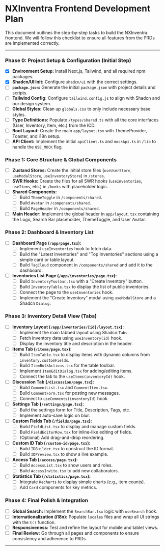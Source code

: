 # NXInventra Frontend Development Plan

This document outlines the step-by-step tasks to build the NXInventra frontend. We will follow this checklist to ensure all features from the PRDs are implemented correctly.

---

### Phase 0: Project Setup & Configuration (Initial Step)

- [x] **Environment Setup:** Install Next.js, Tailwind, and all required npm packages.
- [x] **Shadcn/UI Init:** Configure `shadcn/ui` with the correct settings.
- [ ] **`package.json`:** Generate the initial `package.json` with project details and scripts.
- [ ] **Tailwind Config:** Configure `tailwind.config.js` to align with Shadcn and our design system.
- [ ] **Global Styles:** Clean up `globals.css` to only include necessary base styles.
- [ ] **Type Definitions:** Populate `/types/shared.ts` with all the core interfaces (User, Inventory, Item, etc.) from the ICD.
- [ ] **Root Layout:** Create the main `app/layout.tsx` with ThemeProvider, Toaster, and i18n setup.
- [ ] **API Client:** Implement the initial `apiClient.ts` and `mockApi.ts` in `/lib` to handle the `USE_MOCK` flag.

### Phase 1: Core Structure & Global Components

- [ ] **Zustand Stores:** Create the initial store files (`useUserStore`, `useModalStore`, `useInventoryStore`) in `/stores`.
- [ ] **SWR Hooks:** Create the files for all SWR hooks (`useInventories`, `useItems`, etc.) in `/hooks` with placeholder logic.
- [ ] **Shared Components:**
  - [ ] Build `ThemeToggle` in `/components/shared`.
  - [ ] Build `Avatar` in `/components/shared`.
  - [ ] Build `PageHeader` in `/components/shared`.
- [ ] **Main Header:** Implement the global header in `app/layout.tsx` containing the Logo, Search Bar placeholder, ThemeToggle, and User Avatar.

### Phase 2: Dashboard & Inventory List

- [ ] **Dashboard Page (`/app/page.tsx`):**
  - [ ] Implement `useInventories` hook to fetch data.
  - [ ] Build the "Latest Inventories" and "Top Inventories" sections using a simple card or table layout.
  - [ ] Build `TagCloud` component in `/components/shared` and add it to the dashboard.
- [ ] **Inventories List Page (`/app/inventories/page.tsx`):**
  - [ ] Build `InventoryToolbar.tsx` with a "Create Inventory" button.
  - [ ] Build `InventoryTable.tsx` to display the list of public inventories.
  - [ ] Connect the page to the `useInventories` hook.
  - [ ] Implement the "Create Inventory" modal using `useModalStore` and a Shadcn `Dialog`.

### Phase 3: Inventory Detail View (Tabs)

- [ ] **Inventory Layout (`/app/inventories/[id]/layout.tsx`):**
  - [ ] Implement the main tabbed layout using Shadcn `Tabs`.
  - [ ] Fetch inventory data using `useInventory(id)` hook.
  - [ ] Display the inventory title and description in the header.
- [ ] **Items Tab (`/items/page.tsx`):**
  - [ ] Build `ItemTable.tsx` to display items with dynamic columns from `inventory.customFields`.
  - [ ] Build `ItemBulkActions.tsx` for the table toolbar.
  - [ ] Implement `ItemEditDialog.tsx` for adding/editing items.
  - [ ] Connect the tab to the `useItems(inventoryId)` hook.
- [ ] **Discussion Tab (`/discussion/page.tsx`):**
  - [ ] Build `CommentList.tsx` and `CommentItem.tsx`.
  - [ ] Build `CommentForm.tsx` for posting new messages.
  - [ ] Connect to `useComments(inventoryId)` hook.
- [ ] **Settings Tab (`/settings/page.tsx`):**
  - [ ] Build the settings form for Title, Description, Tags, etc.
  - [ ] Implement auto-save logic on blur.
- [ ] **Custom Fields Tab (`/fields/page.tsx`):**
  - [ ] Build `FieldList.tsx` to display and manage custom fields.
  - [ ] Build `FieldEditorRow.tsx` for inline-like editing of fields.
  - [ ] (Optional) Add drag-and-drop reordering.
- [ ] **Custom ID Tab (`/custom-id/page.tsx`):**
  - [ ] Build `IDBuilder.tsx` to construct the ID format.
  - [ ] Build `IDPreview.tsx` to show a live example.
- [ ] **Access Tab (`/access/page.tsx`):**
  - [ ] Build `AccessList.tsx` to show users and roles.
  - [ ] Build `AccessInvite.tsx` to add new collaborators.
- [ ] **Statistics Tab (`/statistics/page.tsx`):**
  - [ ] Integrate `Recharts` to display simple charts (e.g., item counts).
  - [ ] Add `Card` components for key metrics.

### Phase 4: Final Polish & Integration

- [ ] **Global Search:** Implement the `SearchBar.tsx` logic with `useSearch` hook.
- [ ] **Internationalization (i18n):** Populate `locales` files and wrap all UI strings with the `t()` function.
- [ ] **Responsiveness:** Test and refine the layout for mobile and tablet views.
- [ ] **Final Review:** Go through all pages and components to ensure consistency and adherence to PRDs.

---
